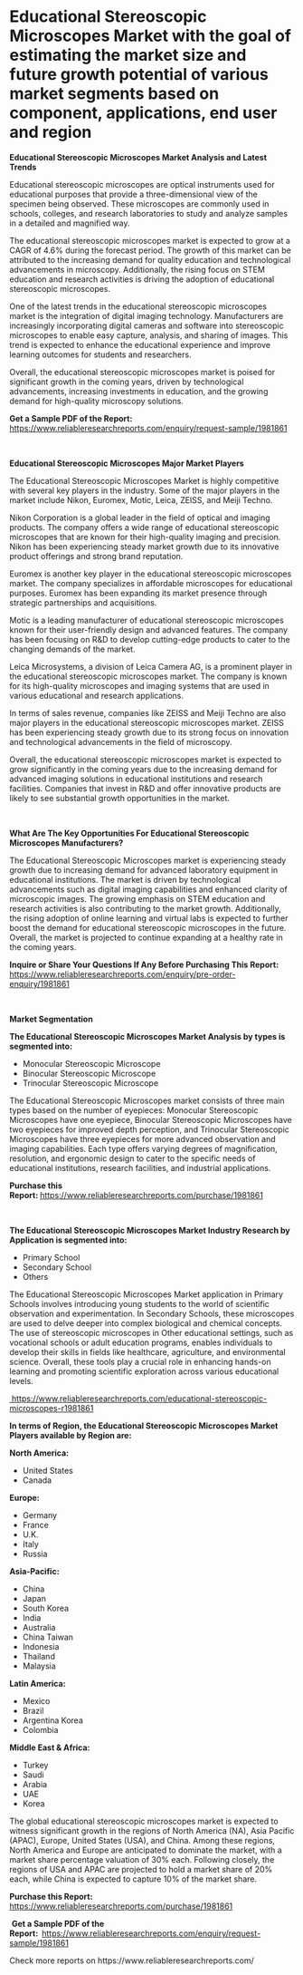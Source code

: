 <p><h1>Educational Stereoscopic Microscopes Market with the goal of estimating the market size and future growth potential of various market segments based on component, applications, end user and region</h1></p><p><strong>Educational Stereoscopic Microscopes Market Analysis and Latest Trends</strong></p>
<p><p>Educational stereoscopic microscopes are optical instruments used for educational purposes that provide a three-dimensional view of the specimen being observed. These microscopes are commonly used in schools, colleges, and research laboratories to study and analyze samples in a detailed and magnified way.</p><p>The educational stereoscopic microscopes market is expected to grow at a CAGR of 4.6% during the forecast period. The growth of this market can be attributed to the increasing demand for quality education and technological advancements in microscopy. Additionally, the rising focus on STEM education and research activities is driving the adoption of educational stereoscopic microscopes.</p><p>One of the latest trends in the educational stereoscopic microscopes market is the integration of digital imaging technology. Manufacturers are increasingly incorporating digital cameras and software into stereoscopic microscopes to enable easy capture, analysis, and sharing of images. This trend is expected to enhance the educational experience and improve learning outcomes for students and researchers.</p><p>Overall, the educational stereoscopic microscopes market is poised for significant growth in the coming years, driven by technological advancements, increasing investments in education, and the growing demand for high-quality microscopy solutions.</p></p>
<p><strong>Get a Sample PDF of the Report:&nbsp;</strong> <a href="https://www.reliableresearchreports.com/enquiry/request-sample/1981861">https://www.reliableresearchreports.com/enquiry/request-sample/1981861</a></p>
<p>&nbsp;</p>
<p><strong>Educational Stereoscopic Microscopes Major Market Players</strong></p>
<p><p>The Educational Stereoscopic Microscopes Market is highly competitive with several key players in the industry. Some of the major players in the market include Nikon, Euromex, Motic, Leica, ZEISS, and Meiji Techno.</p><p>Nikon Corporation is a global leader in the field of optical and imaging products. The company offers a wide range of educational stereoscopic microscopes that are known for their high-quality imaging and precision. Nikon has been experiencing steady market growth due to its innovative product offerings and strong brand reputation.</p><p>Euromex is another key player in the educational stereoscopic microscopes market. The company specializes in affordable microscopes for educational purposes. Euromex has been expanding its market presence through strategic partnerships and acquisitions.</p><p>Motic is a leading manufacturer of educational stereoscopic microscopes known for their user-friendly design and advanced features. The company has been focusing on R&D to develop cutting-edge products to cater to the changing demands of the market.</p><p>Leica Microsystems, a division of Leica Camera AG, is a prominent player in the educational stereoscopic microscopes market. The company is known for its high-quality microscopes and imaging systems that are used in various educational and research applications.</p><p>In terms of sales revenue, companies like ZEISS and Meiji Techno are also major players in the educational stereoscopic microscopes market. ZEISS has been experiencing steady growth due to its strong focus on innovation and technological advancements in the field of microscopy.</p><p>Overall, the educational stereoscopic microscopes market is expected to grow significantly in the coming years due to the increasing demand for advanced imaging solutions in educational institutions and research facilities. Companies that invest in R&D and offer innovative products are likely to see substantial growth opportunities in the market.</p></p>
<p>&nbsp;</p>
<p><strong>What Are The Key Opportunities For Educational Stereoscopic Microscopes Manufacturers?</strong></p>
<p><p>The Educational Stereoscopic Microscopes market is experiencing steady growth due to increasing demand for advanced laboratory equipment in educational institutions. The market is driven by technological advancements such as digital imaging capabilities and enhanced clarity of microscopic images. The growing emphasis on STEM education and research activities is also contributing to the market growth. Additionally, the rising adoption of online learning and virtual labs is expected to further boost the demand for educational stereoscopic microscopes in the future. Overall, the market is projected to continue expanding at a healthy rate in the coming years.</p></p>
<p><strong>Inquire or Share Your Questions If Any Before Purchasing This Report:</strong> <a href="https://www.reliableresearchreports.com/enquiry/pre-order-enquiry/1981861">https://www.reliableresearchreports.com/enquiry/pre-order-enquiry/1981861</a></p>
<p>&nbsp;</p>
<p><strong>Market Segmentation</strong></p>
<p><strong>The Educational Stereoscopic Microscopes Market Analysis by types is segmented into:</strong></p>
<p><ul><li>Monocular Stereoscopic Microscope</li><li>Binocular Stereoscopic Microscope</li><li>Trinocular Stereoscopic Microscope</li></ul></p>
<p><p>The Educational Stereoscopic Microscopes market consists of three main types based on the number of eyepieces: Monocular Stereoscopic Microscopes have one eyepiece, Binocular Stereoscopic Microscopes have two eyepieces for improved depth perception, and Trinocular Stereoscopic Microscopes have three eyepieces for more advanced observation and imaging capabilities. Each type offers varying degrees of magnification, resolution, and ergonomic design to cater to the specific needs of educational institutions, research facilities, and industrial applications.</p></p>
<p><strong>Purchase this Report:&nbsp;</strong><a href="https://www.reliableresearchreports.com/purchase/1981861">https://www.reliableresearchreports.com/purchase/1981861</a></p>
<p>&nbsp;</p>
<p><strong>The Educational Stereoscopic Microscopes Market Industry Research by Application is segmented into:</strong></p>
<p><ul><li>Primary School</li><li>Secondary School</li><li>Others</li></ul></p>
<p><p>The Educational Stereoscopic Microscopes Market application in Primary Schools involves introducing young students to the world of scientific observation and experimentation. In Secondary Schools, these microscopes are used to delve deeper into complex biological and chemical concepts. The use of stereoscopic microscopes in Other educational settings, such as vocational schools or adult education programs, enables individuals to develop their skills in fields like healthcare, agriculture, and environmental science. Overall, these tools play a crucial role in enhancing hands-on learning and promoting scientific exploration across various educational levels.</p></p>
<p><a href="https://www.reliableresearchreports.com/educational-stereoscopic-microscopes-r1981861">&nbsp;https://www.reliableresearchreports.com/educational-stereoscopic-microscopes-r1981861</a></p>
<p><strong>In terms of Region, the Educational Stereoscopic Microscopes Market Players available by Region are:</strong></p>
<p>
    <p> <strong> North America: </strong>
        <ul>
            <li>United States</li>
            <li>Canada</li>
        </ul>
        </p> 
    <p> <strong> Europe: </strong>
        <ul>
            <li>Germany</li>
            <li>France</li>
            <li>U.K.</li>
            <li>Italy</li>
            <li>Russia</li>
        </ul>
        </p> 
    <p> <strong> Asia-Pacific: </strong>
        <ul>
            <li>China</li>
            <li>Japan</li>
            <li>South Korea</li>
            <li>India</li>
            <li>Australia</li>
            <li>China Taiwan</li>
            <li>Indonesia</li>
            <li>Thailand</li>
            <li>Malaysia</li>
        </ul>
        </p> 
    <p> <strong> Latin America: </strong>
        <ul>
            <li>Mexico</li>
            <li>Brazil</li>
            <li>Argentina Korea</li>
            <li>Colombia</li>
        </ul>
        </p> 
    <p> <strong> Middle East & Africa: </strong>
        <ul>
            <li>Turkey</li>
            <li>Saudi</li>
            <li>Arabia</li>
            <li>UAE</li>
            <li>Korea</li>
        </ul>
    </p>
    </p>
<p><p>The global educational stereoscopic microscopes market is expected to witness significant growth in the regions of North America (NA), Asia Pacific (APAC), Europe, United States (USA), and China. Among these regions, North America and Europe are anticipated to dominate the market, with a market share percentage valuation of 30% each. Following closely, the regions of USA and APAC are projected to hold a market share of 20% each, while China is expected to capture 10% of the market share.</p></p>
<p><strong>Purchase this Report: </strong><a href="https://www.reliableresearchreports.com/purchase/1981861">https://www.reliableresearchreports.com/purchase/1981861</a></p>
<p>&nbsp;<strong>Get a Sample PDF of the Report:&nbsp;&nbsp;</strong><a href="https://www.reliableresearchreports.com/enquiry/request-sample/1981861">https://www.reliableresearchreports.com/enquiry/request-sample/1981861</a></p>
<p><strong></strong></p>
<p>Check more reports on https://www.reliableresearchreports.com/</p>
